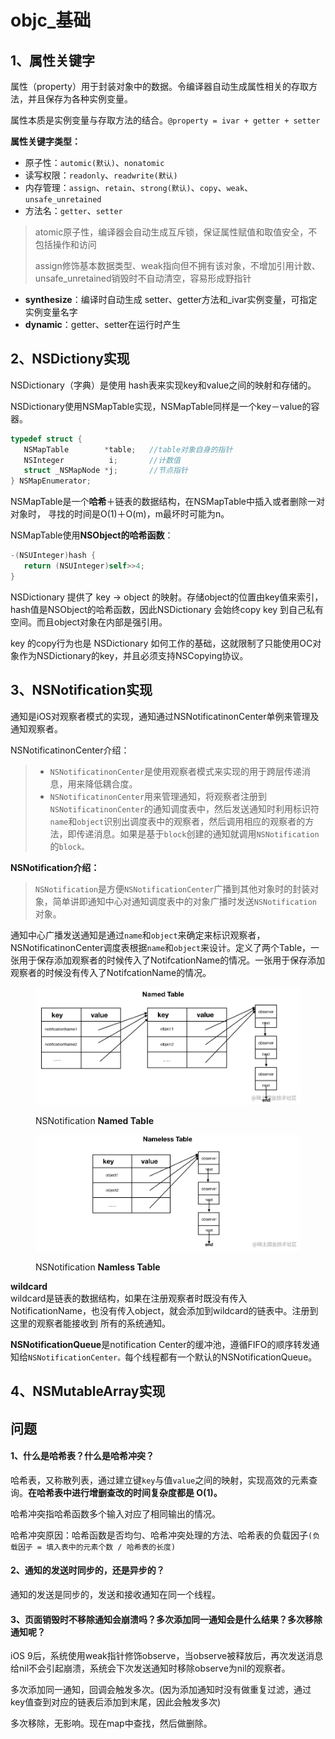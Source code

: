 # objc\_基础

## 1、属性关键字

属性（property）用于封装对象中的数据。令编译器自动生成属性相关的存取方法，并且保存为各种实例变量。

属性本质是实例变量与存取方法的结合。`@property = ivar + getter + setter`

**属性关键字类型：**

* 原子性：`automic(默认)`、`nonatomic`
* 读写权限：`readonly`、`readwrite(默认)`
* 内存管理：`assign`、`retain`、`strong(默认)`、`copy`、`weak`、`unsafe_unretained`
* 方法名：`getter`、`setter`

> atomic原子性，编译器会自动生成互斥锁，保证属性赋值和取值安全，不包括操作和访问
>
> assign修饰基本数据类型、weak指向但不拥有该对象，不增加引用计数、unsafe\_unretained销毁时不自动清空，容易形成野指针

* **synthesize**：编译时自动生成 setter、getter方法和\_ivar实例变量，可指定实例变量名字
* **dynamic**：getter、setter在运行时产生

## 2、NSDictiony实现

NSDictionary（字典）是使用 hash表来实现key和value之间的映射和存储的。

NSDictionary使用NSMapTable实现，NSMapTable同样是一个key－value的容器。

```objectivec
typedef struct {
   NSMapTable        *table;   //table对象自身的指针
   NSInteger          i;       //计数值
   struct _NSMapNode *j;       //节点指针
} NSMapEnumerator;
```

NSMapTable是一个**哈希**＋链表的数据结构，在NSMapTable中插入或者删除一对对象时， 寻找的时间是O(1)＋O(m)，m最坏时可能为n。

NSMapTable使用**NSObject的哈希函数**：

```objectivec
-(NSUInteger)hash {
   return (NSUInteger)self>>4;
}
```

NSDictionary 提供了 key -> object 的映射。存储object的位置由key值来索引，hash值是NSObject的哈希函数，因此NSDictionary 会始终copy key 到自己私有空间。而且object对象在内部是强引用。

key 的copy行为也是 NSDictionary 如何工作的基础，这就限制了只能使用OC对象作为NSDictionary的key，并且必须支持NSCopying协议。

## 3、NSNotification实现

通知是iOS对观察者模式的实现，通知通过NSNotificatinonCenter单例来管理及通知观察者。

NSNotificatinonCenter介绍：

> * `NSNotificatinonCenter`是使用观察者模式来实现的用于跨层传递消息，用来降低耦合度。
> * `NSNotificatinonCenter`用来管理通知，将观察者注册到`NSNotificatinonCenter`的通知调度表中，然后发送通知时利用标识符`name`和`object`识别出调度表中的观察者，然后调用相应的观察者的方法，即传递消息。如果是基于`block`创建的通知就调用`NSNotification`的`block。`

**NSNotification介绍：**

> `NSNotification`是方便`NSNotificationCenter`广播到其他对象时的封装对象，简单讲即通知中心对通知调度表中的对象广播时发送`NSNotification`对象。

通知中心广播发送通知是通过`name`和`object`来确定来标识观察者，NSNotificatinonCenter调度表根据`name`和`object`来设计。定义了两个Table，一张用于保存添加观察者的时候传入了NotifcationName的情况。一张用于保存添加观察者的时候没有传入了NotifcationName的情况。

<figure><img src="../.gitbook/assets/image.png" alt="" width="563"><figcaption><p>NSNotification <strong>Named Table</strong></p></figcaption></figure>

<figure><img src="../.gitbook/assets/image (3).png" alt="" width="563"><figcaption><p>NSNotification <strong>Namless Table</strong></p></figcaption></figure>

**wildcard**\
wildcard是链表的数据结构，如果在注册观察者时既没有传入NotificationName，也没有传入object，就会添加到wildcard的链表中。注册到这里的观察者能接收到 所有的系统通知。

**NSNotificationQueue**是notification Center的缓冲池，遵循FIFO的顺序转发通知给`NSNotificationCenter。`每个线程都有一个默认的NSNotificationQueue。

## 4、NSMutableArray实现





## 问题

#### 1、什么是哈希表？什么是哈希冲突？

哈希表，又称散列表，通过建立键`key`与值`value`之间的映射，实现高效的元素查询。**在哈希表中进行增删查改的时间复杂度都是 O(1)。**

哈希冲突指哈希函数多个输入对应了相同输出的情况。

哈希冲突原因：哈希函数是否均匀、哈希冲突处理的方法、哈希表的负载因子`(负载因子 = 填入表中的元素个数 / 哈希表的长度)`



#### 2、通知的发送时同步的，还是异步的？

通知的发送是同步的，发送和接收通知在同一个线程。

#### 3、页面销毁时不移除通知会崩溃吗？多次添加同一通知会是什么结果？多次移除通知呢？

iOS 9后，系统使用weak指针修饰observe，当observe被释放后，再次发送消息给nil不会引起崩溃，系统会下次发送通知时移除observe为nil的观察者。

多次添加同一通知，回调会触发多次。(因为添加通知时没有做重复过滤，通过key值查到对应的链表后添加到末尾，因此会触发多次)

多次移除，无影响。现在map中查找，然后做删除。



